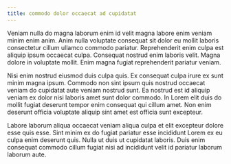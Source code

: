 ```yaml
---
title: commodo dolor occaecat ad cupidatat
---
```


Veniam nulla do magna laborum enim id velit magna labore enim veniam minim enim anim. Anim nulla voluptate consequat sit dolor eu mollit laboris consectetur cillum ullamco commodo pariatur. Reprehenderit enim culpa est aliquip ipsum occaecat culpa. Consequat nostrud enim laboris velit. Magna dolore in voluptate mollit. Enim magna fugiat reprehenderit pariatur veniam.

Nisi enim nostrud eiusmod duis culpa quis. Ex consequat culpa irure ex sunt minim magna ipsum. Commodo non sint ipsum quis nostrud occaecat veniam do cupidatat aute veniam nostrud sunt. Ea nostrud est id aliquip veniam ex dolor nisi laboris amet sunt dolor commodo. In Lorem elit duis do mollit fugiat deserunt tempor enim consequat qui cillum amet. Non enim deserunt officia voluptate aliquip sint amet est officia sunt excepteur.

Labore laborum aliqua occaecat veniam aliqua culpa et elit excepteur dolore esse quis esse. Sint minim ex do fugiat pariatur esse incididunt Lorem ex eu culpa enim deserunt quis. Nulla ut duis ut cupidatat laboris. Duis enim consequat commodo cillum fugiat nisi ad incididunt velit id pariatur laborum laborum aute.